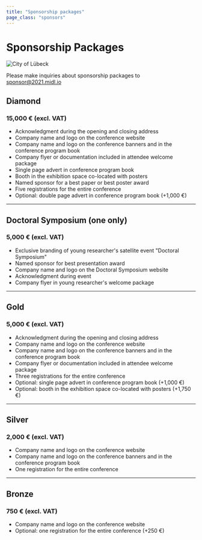 ```yaml
---
title: "Sponsorship packages"
page_class: "sponsors"
---
```


# Sponsorship Packages

<p class="primary-photo centered">
    <img alt="City of Lübeck" src="/images/muk_bruecke.jpg">
</p>

Please make inquiries about sponsorship packages to [sponsor@2021.midl.io](mailto:sponsor@2021.midl.io)

## <span class="diamond">Diamond</span>
### <span class="amount">15,000 € (excl. VAT)</span>

* Acknowledgment during the opening and closing address
* Company name and logo on the conference website
* Company name and logo on the conference banners and in the conference program book
* Company flyer or documentation included in attendee welcome package
* Single page advert in conference program book
* Booth in the exhibition space co-located with posters
* Named sponsor for a best paper or best poster award
* Five registrations for the entire conference
* Optional: double page advert in conference program book (+1,000 €)

---

## <span class="platinum">Doctoral Symposium (one only)</span>
### <span class="amount">5,000 € (excl. VAT)</span>

* Exclusive branding of young researcher's satellite event "Doctoral Symposium"
* Named sponsor for best presentation award
* Company name and logo on the Doctoral Symposium website
* Acknowledgment during event
* Company flyer in young researcher's welcome package

---

## <span class="gold">Gold</span>
### <span class="amount">5,000 € (excl. VAT)</span>

* Acknowledgment during the opening and closing address
* Company name and logo on the conference website
* Company name and logo on the conference banners and in the conference program book
* Company flyer or documentation included in attendee welcome package
* Three registrations for the entire conference
* Optional: single page advert in conference program book (+1,000 €)
* Optional: booth in the exhibition space co-located with posters (+1,750 €)

---

## <span class="silver">Silver</span>
### <span class="amount">2,000 € (excl. VAT)</span>

* Company name and logo on the conference website
* Company name and logo on the conference banners and in the conference program book
* One registration for the entire conference

---

## <span class="bronze">Bronze</span>
### <span class="amount">750 € (excl. VAT)</span>

* Company name and logo on the conference website
* Optional: one registration for the entire conference (+250 €)
